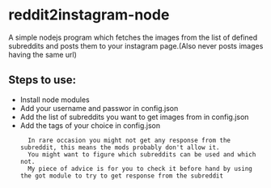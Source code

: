 # reddit2instagram-node
A simple nodejs program which fetches the images from the list of defined subreddits and posts them to your instagram page.(Also never posts images having the same url)

## Steps to use:
 * Install node modules
 * Add your username and passwor in config.json
 * Add the list of subreddits you want to get images from in config.json
 * Add the tags of your choice in config.json
    ```
      In rare occasion you might not get any response from the subreddit, this means the mods probably don't allow it. 
      You might want to figure which subreddits can be used and which not.
      My piece of advice is for you to check it before hand by using the got module to try to get response from the subreddit
    ```
  
